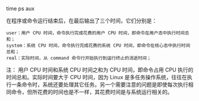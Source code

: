 
time ps aux  


在程序或命令运行结束后，在最后输出了三个时间，它们分别是：
```
user：用户 CPU 时间，命令执行完成花费的用户 CPU 时间，即命令在用户态中执行时间总和；
system：系统 CPU 时间，命令执行完成花费的系统 CPU 时间，即命令在核心态中执行时间总和；
real：实际时间，从 command 命令行开始执行到运行终止的消逝时间；
```

注：
用户 CPU 时间和系统 CPU 时间之和为 CPU 时间，即命令占用 CPU 执行的时间总和。实际时间要大于 CPU 时间，因为 Linux 是多任务操作系统，往往在执行一条命令时，系统还要处理其它任务。另一个需要注意的问题是即使每次执行相同命令，但所花费的时间也是不一样，其花费时间是与系统运行相关的。
